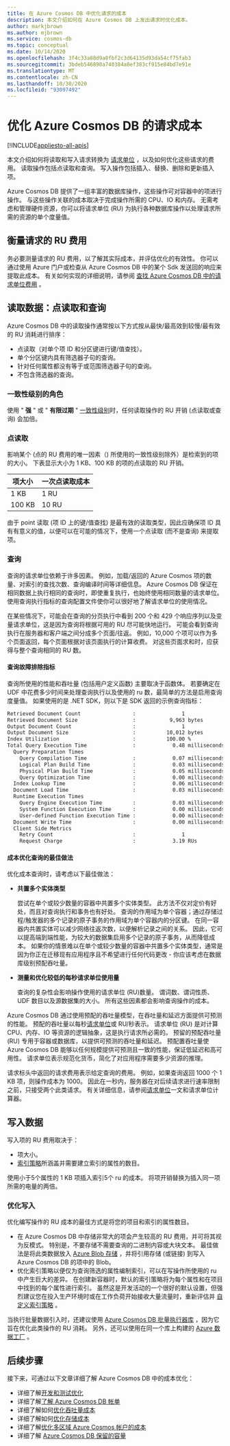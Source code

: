 ```yaml
---
title: 在 Azure Cosmos DB 中优化请求的成本
description: 本文介绍如何在 Azure Cosmos DB 上发出请求时优化成本。
author: markjbrown
ms.author: mjbrown
ms.service: cosmos-db
ms.topic: conceptual
ms.date: 10/14/2020
ms.openlocfilehash: 3f4c33a88d9a8fbf2c3d64135d93da54cf75fab3
ms.sourcegitcommit: 3bdeb546890a740384a8ef383cf915e84bd7e91e
ms.translationtype: MT
ms.contentlocale: zh-CN
ms.lasthandoff: 10/30/2020
ms.locfileid: "93097492"
---
```

# <a name="optimize-request-cost-in-azure-cosmos-db"></a>优化 Azure Cosmos DB 的请求成本
[!INCLUDE[appliesto-all-apis](includes/appliesto-all-apis.md)]

本文介绍如何将读取和写入请求转换为 [请求单位](request-units.md) ，以及如何优化这些请求的费用。 读取操作包括点读取和查询。 写入操作包括插入、替换、删除和更新插入项。

Azure Cosmos DB 提供了一组丰富的数据库操作，这些操作可对容器中的项进行操作。 与这些操作关联的成本取决于完成操作所需的 CPU、IO 和内存。 无需考虑和管理硬件资源，你可以将请求单位 (RU) 为执行各种数据库操作以处理请求所需的资源的单个度量值。

## <a name="measuring-the-ru-charge-of-a-request"></a>衡量请求的 RU 费用

务必要测量请求的 RU 费用，以了解其实际成本，并评估优化的有效性。 你可以通过使用 Azure 门户或检查从 Azure Cosmos DB 中的某个 Sdk 发送回的响应来提取此成本。 有关如何实现的详细说明，请参阅 [查找 Azure Cosmos DB 中的请求单位费用](find-request-unit-charge.md) 。

## <a name="reading-data-point-reads-and-queries"></a>读取数据：点读取和查询

Azure Cosmos DB 中的读取操作通常按以下方式按从最快/最高效到较慢/最有效的 RU 消耗进行排序：  

* 点读取（对单个项 ID 和分区键进行键/值查找）。
* 单个分区键内具有筛选器子句的查询。
* 针对任何属性都没有等于或范围筛选器子句的查询。
* 不包含筛选器的查询。

### <a name="role-of-the-consistency-level"></a>一致性级别的角色

使用 " **强** " 或 " **有限过期** " [一致性级别](consistency-levels.md)时，任何读取操作的 RU 开销 (点读取或查询) 会加倍。

### <a name="point-reads"></a>点读取

影响某个 (点的 RU 费用的唯一因素（) 所使用的一致性级别除外）是检索到的项的大小。 下表显示大小为 1 KB、100 KB 的项的点读取的 RU 开销。

| **项大小** | **一次点读取成本** |
| --- | --- |
| 1 KB | 1 RU |
| 100 KB | 10 RU |

由于 point 读取 (项 ID 上的键/值查找) 是最有效的读取类型，因此应确保项 ID 具有有意义的值，以便可以在可能的情况下，使用一个点读取 (而不是查询) 来提取项。

### <a name="queries"></a>查询

查询的请求单位依赖于许多因素。 例如，加载/返回的 Azure Cosmos 项的数量、对索引的查找次数、查询编译时间等详细信息。 Azure Cosmos DB 保证在相同数据上执行相同的查询时，即使重复执行，也始终使用相同数量的请求单位。 使用查询执行指标的查询配置文件使你可以很好地了解请求单位的使用情况。  

在某些情况下，可能会在查询的分页执行中看到 200 个和 429 个响应序列以及变量请求单位，这是因为查询将根据可用的 RU 尽可能快地运行。 可能会看到查询执行在服务器和客户端之间分成多个页面/往返。 例如，10,000 个项可以作为多个页面返回，每个页面根据对该页面执行的计算收费。 对这些页面求和时，应获得与整个查询相同的 RU 数。

#### <a name="metrics-for-troubleshooting-queries"></a>查询故障排除指标

查询所使用的性能和吞吐量 (包括用户定义函数) 主要取决于函数体。 若要确定在 UDF 中花费多少时间来处理查询执行以及使用的 ru 数，最简单的方法是启用查询度量值。 如果使用的是 .NET SDK，则以下是 SDK 返回的示例查询指标：

```bash
Retrieved Document Count                 :               1              
Retrieved Document Size                  :           9,963 bytes        
Output Document Count                    :               1              
Output Document Size                     :          10,012 bytes        
Index Utilization                        :          100.00 %            
Total Query Execution Time               :            0.48 milliseconds 
  Query Preparation Times 
    Query Compilation Time               :            0.07 milliseconds 
    Logical Plan Build Time              :            0.03 milliseconds 
    Physical Plan Build Time             :            0.05 milliseconds 
    Query Optimization Time              :            0.00 milliseconds 
  Index Lookup Time                      :            0.06 milliseconds 
  Document Load Time                     :            0.03 milliseconds 
  Runtime Execution Times 
    Query Engine Execution Time          :            0.03 milliseconds 
    System Function Execution Time       :            0.00 milliseconds 
    User-defined Function Execution Time :            0.00 milliseconds 
  Document Write Time                    :            0.00 milliseconds 
  Client Side Metrics 
    Retry Count                          :               1              
    Request Charge                       :            3.19 RUs  
```

#### <a name="best-practices-to-cost-optimize-queries"></a>成本优化查询的最佳做法 

优化成本查询时，请考虑以下最佳做法：

* **共置多个实体类型**

   尝试在单个或较少数量的容器中共置多个实体类型。 此方法不仅对定价有好处，而且对查询执行和事务也有好处。 查询的作用域为单个容器；通过存储过程/触发器的多个记录的原子事务的作用域为单个容器内的分区键。 在同一容器内共置实体可以减少网络往返次数，以便解析记录之间的关系。 因此，它可以提高端到端性能，为较大的数据集启用多个记录的原子事务，从而降低成本。 如果你的情景难以在单个或较少数量的容器中共置多个实体类型，通常是因为你正在迁移现有应用程序且不希望进行任何代码更改 - 你应该考虑在数据库级别预配吞吐量。  

* **测量和优化较低的每秒请求单位使用量**

   查询的复杂性会影响操作使用的请求单位 (RU)数量。 谓词数、谓词性质、UDF 数目以及源数据集的大小。 所有这些因素都会影响查询操作的成本。 

Azure Cosmos DB 通过使用预配的吞吐量模型，在吞吐量和延迟方面提供可预测的性能。 预配的吞吐量以每秒[请求单位](request-units.md)或 RU/秒表示。 请求单位 (RU) 是对计算 CPU、内存、IO 等资源的逻辑抽象，这是执行请求所必需的。 预留的预配吞吐量 (RU) 专用于容器或数据库，以提供可预测的吞吐量和延迟。 预配置吞吐量使 Azure Cosmos DB 能够以任何规模提供可预测且一致的性能，保证低延迟和高可用性。 请求单位表示规范化货币，简化了对应用程序需要多少资源的推理。

请求标头中返回的请求费用表示给定查询的费用。 例如，如果查询返回 1000 个 1 KB 项，则操作成本为 1000。 因此在一秒内，服务器在对后续请求进行速率限制之前，只接受两个此类请求。 有关详细信息，请参阅[请求单位](request-units.md)一文和请求单位计算器。

## <a name="writing-data"></a>写入数据

写入项的 RU 费用取决于：

- 项大小。
- [索引策略](index-policy.md)所涵盖并需要建立索引的属性的数目。

使用小于5个属性的 1 KB 项插入索引5个 ru 的成本。 将项开销替换为插入同一项所需的电量的两倍。

### <a name="optimizing-writes"></a>优化写入

优化编写操作的 RU 成本的最佳方式是将您的项目和索引的属性数目。

- 在 Azure Cosmos DB 中存储非常大的项会产生较高的 RU 费用，并可将其视为反模式。 特别是，不要存储不需要查询的二进制内容或大块文本。 最佳做法是将此类数据放入 [Azure Blob 存储](../storage/blobs/storage-blobs-introduction.md) ，并将引用存储 (或链接) 到写入 Azure Cosmos DB 的项中的 Blob。
- 优化索引策略以便仅为查询筛选的属性编制索引，可以在写操作所使用的 ru 中产生巨大的差异。 在创建新容器时，默认的索引策略将为每个属性和在项目中找到的每个属性进行索引。 虽然这是开发活动的一个很好的默认设置，但强烈建议您在投入生产环境时或在工作负荷开始接收大量流量时，重新评估并 [自定义索引策略](how-to-manage-indexing-policy.md) 。

当执行批量数据引入时，还建议使用 [Azure Cosmos DB 批量执行器库](bulk-executor-overview.md) ，因为它旨在优化此类操作的 RU 消耗。 另外，还可以使用在同一个库上构建的 [Azure 数据工厂](../data-factory/introduction.md) 。

## <a name="next-steps"></a>后续步骤

接下来，可通过以下文章详细了解 Azure Cosmos DB 中的成本优化：

* 详细了解[开发和测试优化](optimize-dev-test.md)
* 详细了解[了解 Azure Cosmos DB 帐单](understand-your-bill.md)
* 详细了解如何[优化吞吐量成本](optimize-cost-throughput.md)
* 详细了解如何[优化存储成本](optimize-cost-storage.md)
* 详细了解[优化多区域 Azure Cosmos 帐户的成本](optimize-cost-regions.md)
* 详细了解 [Azure Cosmos DB 保留的容量](cosmos-db-reserved-capacity.md)
